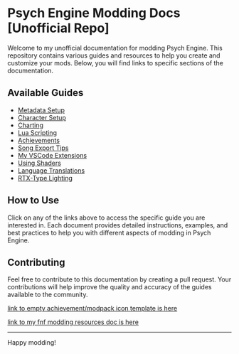 # Psych Engine Modding Docs [Unofficial Repo]

Welcome to my unofficial documentation for modding Psych Engine. This repository contains various guides and resources to help you create and customize your mods. Below, you will find links to specific sections of the documentation.

## Available Guides

- [Metadata Setup](https://github.com/BobbyDrawz/psych-engine-modding-docs-unofficial/blob/main/assets/markdown/metadatasetup.md)
- [Character Setup](https://github.com/BobbyDrawz/psych-engine-modding-docs-unofficial/blob/main/assets/markdown/charactersetup.md)
- [Charting](https://github.com/BobbyDrawz/psych-engine-modding-docs-unofficial/blob/main/assets/markdown/charting.md)
- [Lua Scripting](https://github.com/BobbyDrawz/psych-engine-modding-docs-unofficial/blob/main/assets/markdown/lua.md)
- [Achievements](https://github.com/BobbyDrawz/psych-engine-modding-docs-unofficial/blob/main/assets/markdown/achievements.md)
- [Song Export Tips](https://github.com/BobbyDrawz/psych-engine-modding-docs-unofficial/blob/main/assets/markdown/songexport.md)
- [My VSCode Extensions](https://github.com/BobbyDrawz/psych-engine-modding-docs-unofficial/blob/main/assets/markdown/vscode.md)
- [Using Shaders](https://github.com/BobbyDrawz/psych-engine-modding-docs-unofficial/blob/main/assets/markdown/shader.md)
- [Language Translations](https://github.com/BobbyDrawz/psych-engine-modding-docs-unofficial/blob/main/assets/markdown/translate.md)
- [RTX-Type Lighting](https://github.com/BobbyDrawz/psych-engine-modding-docs-unofficial/blob/main/assets/markdown/lighting.md)

## How to Use

Click on any of the links above to access the specific guide you are interested in. Each document provides detailed instructions, examples, and best practices to help you with different aspects of modding in Psych Engine.

## Contributing

Feel free to contribute to this documentation by creating a pull request. Your contributions will help improve the quality and accuracy of the guides available to the community.

[link to empty achievement/modpack icon template is here](https://github.com/ShadowMario/FNF-PsychEngine/blob/main/art/flashFiles/emptyAchievement.png)

[link to my fnf modding resources doc is here](https://github.com/BobbyDrawz/FunkinModdinResources)

---

Happy modding!

